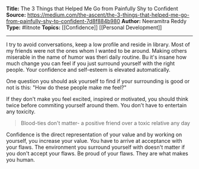 ---
---
**Title:**  The 3 Things that Helped Me Go from Painfully Shy to Confident
**Source:** https://medium.com/the-ascent/the-3-things-that-helped-me-go-from-painfully-shy-to-confident-7d8f884b980
**Author:** Neeramitra Reddy
**Type:** #litnote 
**Topics:** [[Confidence]] [[Personal Development]]

----

I try to avoid conversations, keep a low profile and reside in library. Most of my friends were not the ones whom I wanted to be around. Making others miserable in the name of humor was theri daily routine. Bu it's insane how much change you can feel if you just surround yourself with the right people. Your confidence and self-esteem is elevated automatically.

One question you should ask yourself to find if your surrounding is good or not is this: 
"How do these people make me feel?"

If they don't make you feel excited, inspired or motivated, you should think twice before commiting yourself around them. You don't have to entertain any toxicity.

> Blood-ties don't matter- a positive friend over a toxic relative any day

Confidence is the direct representation of your value and by working on yourself, you increase your value. 
You have to arrive at acceptance with your flaws. The environment you surround yourself with doesn't matter if you don't accept your flaws.
Be proud of your flaws. They are what makes you human.


